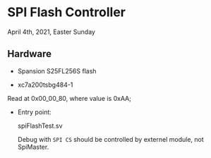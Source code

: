 # SPI Flash Controller
April 4th, 2021, Easter Sunday


## Hardware
* Spansion S25FL256S flash

* xc7a200tsbg484-1

Read at 0x00_00_80, where value is 0xAA;

* Entry point:

   spiFlashTest.sv
   
   Debug with `SPI CS` should be controlled by externel module, not SpiMaster.
   
